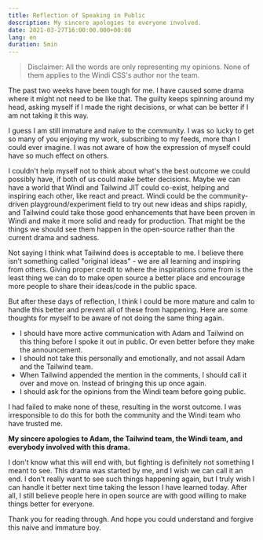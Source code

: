 ```yaml
---
title: Reflection of Speaking in Public
description: My sincere apologies to everyone involved.
date: 2021-03-27T16:00:00.000+00:00
lang: en
duration: 5min
---
```


> Disclaimer: All the words are only representing my opinions. None of them applies to the Windi CSS's author nor the team.

The past two weeks have been tough for me. I have caused some drama where it might not need to be like that. The guilty keeps spinning around my head, asking myself if I made the right decisions, or what can be better if I am not taking it this way.

I guess I am still immature and naive to the community. I was so lucky to get so many of you enjoying my work, subscribing to my feeds, more than I could ever imagine. I was not aware of how the expression of myself could have so much effect on others.

I couldn't help myself not to think about what's the best outcome we could possibly have, if both of us could make better decisions. Maybe we can have a world that Windi and Tailwind JIT could co-exist, helping and inspiring each other, like react and preact. Windi could be the community-driven playground/experiment field to try out new ideas and ships rapidly, and Tailwind could take those good enhancements that have been proven in Windi and make it more solid and ready for production. That might be the things we should see them happen in the open-source rather than the current drama and sadness.

Not saying I think what Tailwind does is acceptable to me. I believe there isn't something called "original ideas" - we are all learning and inspiring from others. Giving proper credit to where the inspirations come from is the least thing we can do to make open source a better place and encourage more people to share their ideas/code in the public space.

But after these days of reflection, I think I could be more mature and calm to handle this better and prevent all of these from happening. Here are some thoughts for myself to be aware of not doing the same thing again.

- I should have more active communication with Adam and Tailwind on this thing before I spoke it out in public. Or even better before they make the announcement.
- I should not take this personally and emotionally, and not assail Adam and the Tailwind team.
- When Tailwind appended the mention in the comments, I should call it over and move on. Instead of bringing this up once again.
- I should ask for the opinions from the Windi team before going public.

I had failed to make none of these, resulting in the worst outcome. I was irresponsible to do this for both the community and the Windi team who have trusted me.

**My sincere apologies to Adam, the Tailwind team, the Windi team, and everybody involved with this drama.**

I don't know what this will end with, but fighting is definitely not something I meant to see. This drama was started by me, and I wish we can call it an end. I don't really want to see such things happening again, but I truly wish I can handle it better next time taking the lesson I have learned today. After all, I still believe people here in open source are with good willing to make things better for everyone.

Thank you for reading through. And hope you could understand and forgive this naive and immature boy.
